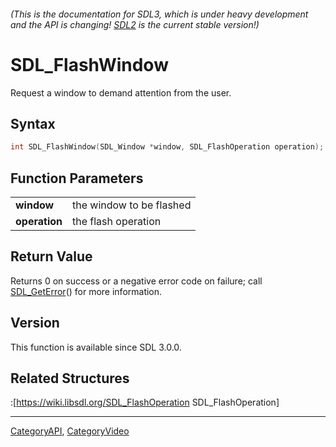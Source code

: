 ###### (This is the documentation for SDL3, which is under heavy development and the API is changing! [SDL2](https://wiki.libsdl.org/SDL2/) is the current stable version!)
# SDL_FlashWindow

Request a window to demand attention from the user.

## Syntax

```c
int SDL_FlashWindow(SDL_Window *window, SDL_FlashOperation operation);

```

## Function Parameters

|                   |                          |
| ----------------- | ------------------------ |
| **window**        | the window to be flashed |
| **operation**     | the flash operation      |

## Return Value

Returns 0 on success or a negative error code on failure; call
[SDL_GetError](SDL_GetError)() for more information.

## Version

This function is available since SDL 3.0.0.

## Related Structures

:[https://wiki.libsdl.org/SDL_FlashOperation SDL_FlashOperation]

----
[CategoryAPI](CategoryAPI), [CategoryVideo](CategoryVideo)


